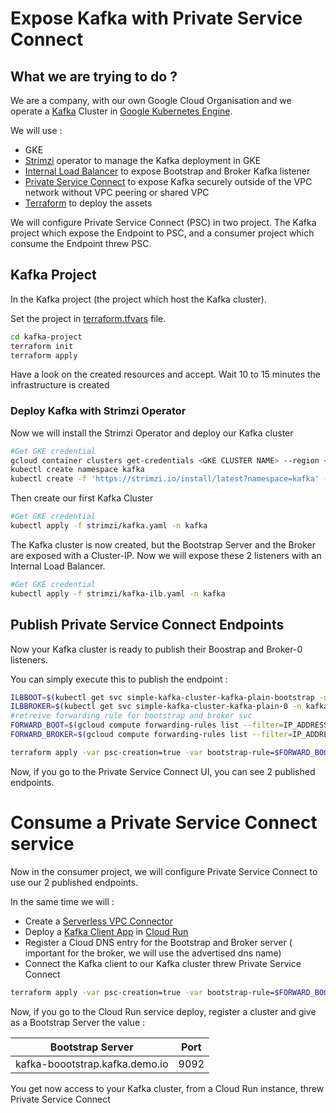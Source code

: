 # Expose Kafka with Private Service Connect

## What we are trying to do ?

We are a company, with our own Google Cloud Organisation and we operate a [Kafka](https://kafka.apache.org/) Cluster in [Google Kubernetes Engine](https://cloud.google.com/kubernetes-engine/docs/concepts/kubernetes-engine-overview).


We will use : 
* GKE
* [Strimzi](https://strimzi.io/) operator to manage the Kafka deployment in GKE
* [Internal Load Balancer](https://cloud.google.com/kubernetes-engine/docs/how-to/internal-load-balancing) to expose Bootstrap and Broker Kafka listener
* [Private Service Connect](https://cloud.google.com/vpc/docs/private-service-connect) to expose Kafka securely outside of the VPC network without VPC peering or shared VPC
* [Terraform](https://www.terraform.io/) to deploy the assets

We will configure Private Service Connect (PSC) in two project. The Kafka project which expose the Endpoint to PSC, and a consumer project which consume the Endpoint threw PSC.

## Kafka Project

In the Kafka project (the project which host the Kafka cluster).

Set the project in [terraform.tfvars](./kafka-project/terraform.tfvars) file.

```bash
cd kafka-project
terraform init
terraform apply
```
Have a look on the created resources and accept. Wait 10 to 15 minutes the infrastructure is created

### Deploy Kafka with Strimzi Operator

Now we will install the Strimzi Operator and deploy our Kafka cluster

```bash
#Get GKE credential
gcloud container clusters get-credentials <GKE CLUSTER NAME> --region <REGION> --project <PROJECT ID>
kubectl create namespace kafka
kubectl create -f 'https://strimzi.io/install/latest?namespace=kafka' -n kafka
```

Then create our first Kafka Cluster

```bash
#Get GKE credential
kubectl apply -f strimzi/kafka.yaml -n kafka
```

The Kafka cluster is now created, but the Bootstrap Server and the Broker are exposed with a Cluster-IP. Now we will expose these 2 listeners with an Internal Load Balancer.
```bash
#Get GKE credential
kubectl apply -f strimzi/kafka-ilb.yaml -n kafka
```

## Publish Private Service Connect Endpoints

Now your Kafka cluster is ready to publish their Boostrap and Broker-0 listeners.

You can simply execute this to publish the endpoint : 

```bash
ILBBOOT=$(kubectl get svc simple-kafka-cluster-kafka-plain-bootstrap -n kafka -o jsonpath="{.status.loadBalancer.ingress[0].ip}")
ILBBROKER=$(kubectl get svc simple-kafka-cluster-kafka-plain-0 -n kafka -o jsonpath="{.status.loadBalancer.ingress[0].ip}") 
#retreive forwarding rule for bootstrap and broker svc
FORWARD_BOOT=$(gcloud compute forwarding-rules list --filter=IP_ADDRESS:$ILBBOOT --format="value(selfLink.basename())")
FORWARD_BROKER=$(gcloud compute forwarding-rules list --filter=IP_ADDRESS:$ILBBROKER --format="value(selfLink.basename())")

terraform apply -var psc-creation=true -var bootstrap-rule=$FORWARD_BOOT -var broker-rule=$FORWARD_BROKER
```

Now, if you go to the Private Service Connect UI, you can see 2 published endpoints.


# Consume a Private Service Connect service

Now in the consumer project, we will configure Private Service Connect to use our 2 published endpoints.

In the same time we will :
* Create a [Serverless VPC Connector](https://cloud.google.com/vpc/docs/configure-serverless-vpc-access)
* Deploy a [Kafka Client App](https://github.com/provectus/kafka-ui) in [Cloud Run](https://cloud.google.com/run)
* Register a Cloud DNS entry for the Bootstrap and Broker server ( important for the broker, we will use the advertised dns name)
* Connect the Kafka client to our Kafka cluster threw Private Service Connect



```bash
terraform apply -var psc-creation=true -var bootstrap-rule=$FORWARD_BOOT -var broker-rule=$FORWARD_BROKER -var consumer-creation=true
```

Now, if you go to the Cloud Run service deploy, register a cluster and give as a Bootstrap Server the value :

| Bootstrap Server               | Port |
|--------------------------------|------|
| kafka-boootstrap.kafka.demo.io | 9092 |

You get now access to your Kafka cluster, from a Cloud Run instance, threw Private Service Connect
